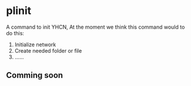 # plinit
A command to init YHCN, At the moment we think this command would to do this:
1. Initialize network
2. Create needed folder or file
3. ......

## Comming soon